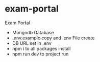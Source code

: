 # exam-portal
Exam Portal

- Mongodb Database
- .env.example copy and .env File create
-  DB URL set in .env 
- npm i to all packages install
- npm run dev to project run